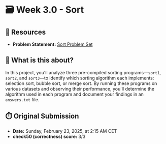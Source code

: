 # 🗃️ Week 3.0 - Sort

## 🔗 Resources
- **Problem Statement:** [Sort Problem Set](https://cs50.harvard.edu/x/2025/psets/3/sort/)

## 🧠 What is this about?
In this project, you'll analyze three pre-compiled sorting programs—`sort1`, `sort2`, and `sort3`—to identify which sorting algorithm each implements: selection sort, bubble sort, or merge sort. By running these programs on various datasets and observing their performance, you'll determine the algorithm used in each program and document your findings in an `answers.txt` file.

## ⏱️ Original Submission
- **Date:** Sunday, February 23, 2025, at 2:15 AM CET
- **check50 (correctness) score:** 3/3
